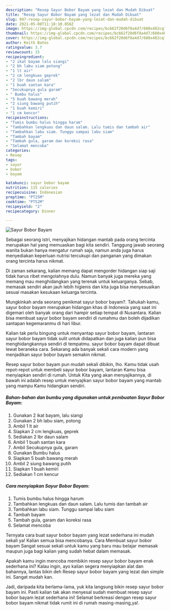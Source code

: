 ```yaml
---
description: "Resep Sayur Bobor Bayam yang lezat dan Mudah Dibuat"
title: "Resep Sayur Bobor Bayam yang lezat dan Mudah Dibuat"
slug: 947-resep-sayur-bobor-bayam-yang-lezat-dan-mudah-dibuat
date: 2021-05-08T11:18:10.858Z
image: https://img-global.cpcdn.com/recipes/bc662f20d6f8a4d7/680x482cq70/sayur-bobor-bayam-foto-resep-utama.jpg
thumbnail: https://img-global.cpcdn.com/recipes/bc662f20d6f8a4d7/680x482cq70/sayur-bobor-bayam-foto-resep-utama.jpg
cover: https://img-global.cpcdn.com/recipes/bc662f20d6f8a4d7/680x482cq70/sayur-bobor-bayam-foto-resep-utama.jpg
author: Keith Bates
ratingvalue: 3.7
reviewcount: 15
recipeingredient:
- "2 ikat bayam lalu siangi"
- "2 bh labu siam potong"
- "1 lt air"
- "2 cm lengkuas geprek"
- "2 lbr daun salam"
- "1 buah santan kara"
- "Secukupnya gula garam"
- " Bumbu halus"
- "5 buah bawang merah"
- "2 siung bawang putih"
- "1 buah kemiri"
- "1 cm kencur"
recipeinstructions:
- "Tumis bumbu halus hingga harum"
- "Tambahkan lengkuas dan daun salam. Lalu tumis dan tambah air"
- "Tambahkan labu siam. Tunggu sampai labu siam"
- "Tambah bayam"
- "Tambah gula, garam dan koreksi rasa"
- "Selamat mencoba"
categories:
- Resep
tags:
- sayur
- bobor
- bayam

katakunci: sayur bobor bayam 
nutrition: 115 calories
recipecuisine: Indonesian
preptime: "PT25M"
cooktime: "PT52M"
recipeyield: "2"
recipecategory: Dinner

---
```



![Sayur Bobor Bayam](https://img-global.cpcdn.com/recipes/bc662f20d6f8a4d7/680x482cq70/sayur-bobor-bayam-foto-resep-utama.jpg)

Sebagai seorang istri, menyajikan hidangan mantab pada orang tercinta merupakan hal yang memuaskan bagi kita sendiri. Tanggung jawab seorang  wanita bukan hanya mengatur rumah saja, namun anda juga harus menyediakan keperluan nutrisi tercukupi dan panganan yang dimakan orang tercinta harus nikmat.

Di zaman  sekarang, kalian memang dapat mengorder hidangan siap saji tidak harus ribet mengolahnya dulu. Namun banyak juga mereka yang memang mau menghidangkan yang terenak untuk keluarganya. Sebab, memasak sendiri akan jauh lebih higienis dan kita juga bisa menyesuaikan sesuai masakan kesukaan keluarga tercinta. 



Mungkinkah anda seorang penikmat sayur bobor bayam?. Tahukah kamu, sayur bobor bayam merupakan hidangan khas di Indonesia yang saat ini digemari oleh banyak orang dari hampir setiap tempat di Nusantara. Kalian bisa membuat sayur bobor bayam sendiri di rumahmu dan boleh dijadikan santapan kegemaranmu di hari libur.

Kalian tak perlu bingung untuk menyantap sayur bobor bayam, lantaran sayur bobor bayam tidak sulit untuk didapatkan dan juga kalian pun bisa menghidangkannya sendiri di tempatmu. sayur bobor bayam dapat dibuat lewat beraneka cara. Sekarang ada banyak sekali cara modern yang menjadikan sayur bobor bayam semakin nikmat.

Resep sayur bobor bayam pun mudah sekali dibikin, lho. Kamu tidak usah repot-repot untuk membeli sayur bobor bayam, lantaran Kamu bisa menyiapkan sendiri di rumah. Untuk Kita yang akan menyajikannya, di bawah ini adalah resep untuk menyajikan sayur bobor bayam yang mantab yang mampu Kamu hidangkan sendiri.

<!--inarticleads1-->

##### Bahan-bahan dan bumbu yang digunakan untuk pembuatan Sayur Bobor Bayam:

1. Gunakan 2 ikat bayam, lalu siangi
1. Gunakan 2 bh labu siam, potong
1. Ambil 1 lt air
1. Siapkan 2 cm lengkuas, geprek
1. Sediakan 2 lbr daun salam
1. Ambil 1 buah santan kara
1. Ambil Secukupnya gula, garam
1. Gunakan  Bumbu halus
1. Siapkan 5 buah bawang merah
1. Ambil 2 siung bawang putih
1. Siapkan 1 buah kemiri
1. Sediakan 1 cm kencur




<!--inarticleads2-->

##### Cara menyiapkan Sayur Bobor Bayam:

1. Tumis bumbu halus hingga harum
1. Tambahkan lengkuas dan daun salam. Lalu tumis dan tambah air
1. Tambahkan labu siam. Tunggu sampai labu siam
1. Tambah bayam
1. Tambah gula, garam dan koreksi rasa
1. Selamat mencoba




Ternyata cara buat sayur bobor bayam yang lezat sederhana ini mudah sekali ya! Kalian semua bisa mencobanya. Cara Membuat sayur bobor bayam Sangat sesuai sekali untuk kamu yang baru mau belajar memasak maupun juga bagi kalian yang sudah hebat dalam memasak.

Apakah kamu ingin mencoba membikin resep sayur bobor bayam enak sederhana ini? Kalau ingin, ayo kalian segera menyiapkan alat dan bahannya, lantas bikin deh Resep sayur bobor bayam yang lezat dan simple ini. Sangat mudah kan. 

Jadi, daripada kita berlama-lama, yuk kita langsung bikin resep sayur bobor bayam ini. Pasti kalian tak akan menyesal sudah membuat resep sayur bobor bayam lezat sederhana ini! Selamat berkreasi dengan resep sayur bobor bayam nikmat tidak rumit ini di rumah masing-masing,ya!.

